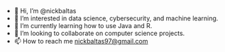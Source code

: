 - 👋 Hi, I’m @nickbaltas
- 👀 I’m interested in data science, cybersecurity, and machine learning.
- 🌱 I’m currently learning how to use Java and R.
- 💞️ I’m looking to collaborate on computer science projects.
- 📫 How to reach me nickbaltas97@gmail.com

<!---
nickbaltas/nickbaltas is a ✨ special ✨ repository because its `README.md` (this file) appears on your GitHub profile.
You can click the Preview link to take a look at your changes.
--->
